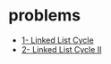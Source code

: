 # problems

- [1- Linked List Cycle](https://leetcode.com/problems/linked-list-cycle)
- [2- Linked List Cycle II](https://leetcode.com/problems/linked-list-cycle-ii/)